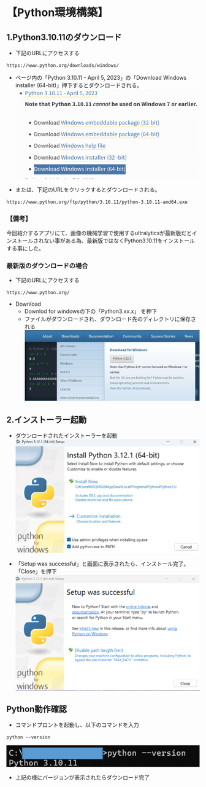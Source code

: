 # 【Python環境構築】

## 1.Python3.10.11のダウンロード
- 下記のURLにアクセスする
```
https://www.python.org/downloads/windows/
```

- ページ内の「Python 3.10.11 - April 5, 2023」の「Download Windows installer (64-bit)」押下するとダウンロードされる。
![Alt text](./img/img15.png)

- または、下記のURLをクリックするとダウンロードされる。
```
https://www.python.org/ftp/python/3.10.11/python-3.10.11-amd64.exe
```

### 【備考】
今回紹介するアプリにて、画像の機械学習で使用するultralyticsが最新版だとインストールされない事がある為、最新版ではなくPython3.10.11をインストールする事にした。


### 最新版のダウンロードの場合
- 下記のURLにアクセスする
```
https://www.python.org/
```
- Download
  - Downlod for windowsの下の「Python3.xx.x」 を押下
  - ファイルがダウンロードされ、ダウンロード先のディレクトリに保存される
![Alt text](./img/img1.png)

## 2.インストーラー起動
- ダウンロードされたインストーラーを起動
![Alt text](./img/img2.png)

- 「Setup was successful」と画面に表示されたら、インストール完了。「Close」を押下
![Alt text](./img/img4.png)

## Python動作確認
- コマンドプロントを起動し、以下のコマンドを入力
```
python --version
```
![Alt text](./img/img5.png)
- 上記の様にバージョンが表示されたらダウンロード完了
